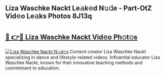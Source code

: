 ## Liza Waschke Nackt Le𝚊k𝚎d N𝚞𝚍e - Part-OtZ Vid𝚎o Le𝚊ks Photos 8J13q

# <h2><a href="http://fbao3yf.evod.top/?m=Liza+Waschke+Nackt">🔗 👉🔴 Liza Waschke Nackt Vid𝚎o Ph𝚘t𝚘s</a></h2>

[![Liza Waschke Nackt N𝚞d𝚎s](https://i.imgur.com/8V9OHl7.gif)](http://fbao3yf.evod.top/?m=Liza+Waschke+Nackt)
Content creator Liza Waschke Nackt specializing in dance and lifestyle-related videos. Influential educator Liza Waschke Nackt, known for their innovative teaching methods and commitment to education. 
